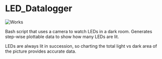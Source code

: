 # LED_Datalogger
![Works](https://img.shields.io/shippable/5444c5ecb904a4b21567b0ff.svg?maxAge=2592000)

Bash script that uses a camera to watch LEDs in a dark room. Generates step-wise plottable data to show how many LEDs are lit.

LEDs are always lit in succession, so charting the total light vs dark area of the picture provides accurate data.
